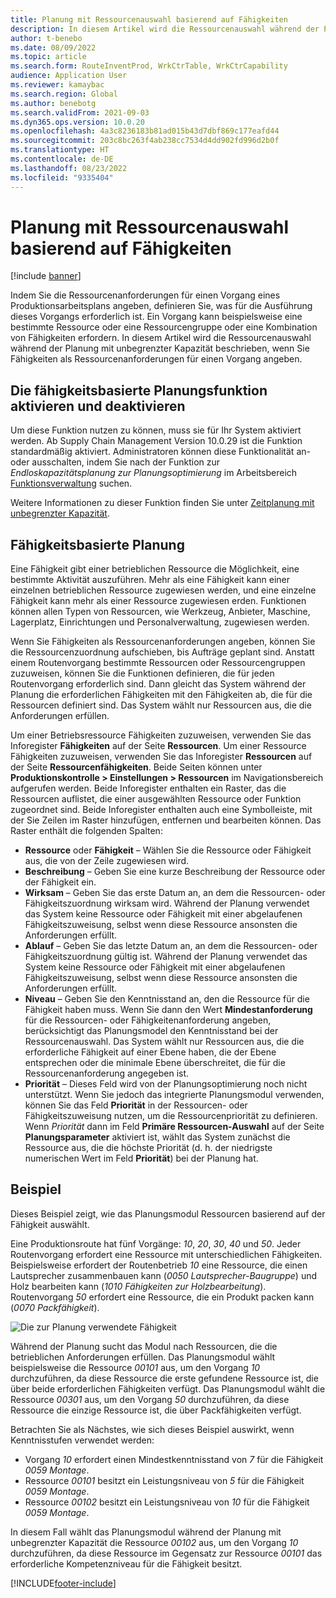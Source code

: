 ```yaml
---
title: Planung mit Ressourcenauswahl basierend auf Fähigkeiten
description: In diesem Artikel wird die Ressourcenauswahl während der Planung mit unbegrenzter Kapazität beschrieben, wenn Sie Fähigkeiten als Ressourcenanforderungen für einen Vorgang angeben.
author: t-benebo
ms.date: 08/09/2022
ms.topic: article
ms.search.form: RouteInventProd, WrkCtrTable, WrkCtrCapability
audience: Application User
ms.reviewer: kamaybac
ms.search.region: Global
ms.author: benebotg
ms.search.validFrom: 2021-09-03
ms.dyn365.ops.version: 10.0.20
ms.openlocfilehash: 4a3c8236183b81ad015b43d7dbf869c177eafd44
ms.sourcegitcommit: 203c8bc263f4ab238cc7534d4dd902fd996d2b0f
ms.translationtype: HT
ms.contentlocale: de-DE
ms.lasthandoff: 08/23/2022
ms.locfileid: "9335404"
---
```

# <a name="scheduling-with-resource-selection-based-on-capability"></a>Planung mit Ressourcenauswahl basierend auf Fähigkeiten

[!include [banner](../../includes/banner.md)]

Indem Sie die Ressourcenanforderungen für einen Vorgang eines Produktionsarbeitsplans angeben, definieren Sie, was für die Ausführung dieses Vorgangs erforderlich ist. Ein Vorgang kann beispielsweise eine bestimmte Ressource oder eine Ressourcengruppe oder eine Kombination von Fähigkeiten erfordern. In diesem Artikel wird die Ressourcenauswahl während der Planung mit unbegrenzter Kapazität beschrieben, wenn Sie Fähigkeiten als Ressourcenanforderungen für einen Vorgang angeben.

## <a name="turn-the-capability-based-scheduling-feature-on-or-off"></a>Die fähigkeitsbasierte Planungsfunktion aktivieren und deaktivieren

Um diese Funktion nutzen zu können, muss sie für Ihr System aktiviert werden. Ab Supply Chain Management Version 10.0.29 ist die Funktion standardmäßig aktiviert. Administratoren können diese Funktionalität an- oder ausschalten, indem Sie nach der Funktion zur *Endloskapazitätsplanung zur Planungsoptimierung* im Arbeitsbereich [Funktionsverwaltung](../../../fin-ops-core/fin-ops/get-started/feature-management/feature-management-overview.md) suchen.

Weitere Informationen zu dieser Funktion finden Sie unter [Zeitplanung mit unbegrenzter Kapazität](infinite-capacity-planning.md).

## <a name="capability-based-scheduling"></a>Fähigkeitsbasierte Planung

Eine Fähigkeit gibt einer betrieblichen Ressource die Möglichkeit, eine bestimmte Aktivität auszuführen. Mehr als eine Fähigkeit kann einer einzelnen betrieblichen Ressource zugewiesen werden, und eine einzelne Fähigkeit kann mehr als einer Ressource zugewiesen erden. Funktionen können allen Typen von Ressourcen, wie Werkzeug, Anbieter, Maschine, Lagerplatz, Einrichtungen und Personalverwaltung, zugewiesen werden.

Wenn Sie Fähigkeiten als Ressourcenanforderungen angeben, können Sie die Ressourcenzuordnung aufschieben, bis Aufträge geplant sind. Anstatt einem Routenvorgang bestimmte Ressourcen oder Ressourcengruppen zuzuweisen, können Sie die Funktionen definieren, die für jeden Routenvorgang erforderlich sind. Dann gleicht das System während der Planung die erforderlichen Fähigkeiten mit den Fähigkeiten ab, die für die Ressourcen definiert sind. Das System wählt nur Ressourcen aus, die die Anforderungen erfüllen.

Um einer Betriebsressource Fähigkeiten zuzuweisen, verwenden Sie das Inforegister **Fähigkeiten** auf der Seite **Ressourcen**. Um einer Ressource Fähigkeiten zuzuweisen, verwenden Sie das Inforegister **Ressourcen** auf der Seite **Ressourcenfähigkeiten**. Beide Seiten können unter **Produktionskontrolle \> Einstellungen \> Ressourcen** im Navigationsbereich aufgerufen werden. Beide Inforegister enthalten ein Raster, das die Ressourcen auflistet, die einer ausgewählten Ressource oder Funktion zugeordnet sind. Beide Inforegister enthalten auch eine Symbolleiste, mit der Sie Zeilen im Raster hinzufügen, entfernen und bearbeiten können. Das Raster enthält die folgenden Spalten:

- **Ressource** oder **Fähigkeit** – Wählen Sie die Ressource oder Fähigkeit aus, die von der Zeile zugewiesen wird.
- **Beschreibung** – Geben Sie eine kurze Beschreibung der Ressource oder der Fähigkeit ein.
- **Wirksam** – Geben Sie das erste Datum an, an dem die Ressourcen- oder Fähigkeitszuordnung wirksam wird. Während der Planung verwendet das System keine Ressource oder Fähigkeit mit einer abgelaufenen Fähigkeitszuweisung, selbst wenn diese Ressource ansonsten die Anforderungen erfüllt.
- **Ablauf** – Geben Sie das letzte Datum an, an dem die Ressourcen- oder Fähigkeitszuordnung gültig ist. Während der Planung verwendet das System keine Ressource oder Fähigkeit mit einer abgelaufenen Fähigkeitszuweisung, selbst wenn diese Ressource ansonsten die Anforderungen erfüllt.
- **Niveau** – Geben Sie den Kenntnisstand an, den die Ressource für die Fähigkeit haben muss. Wenn Sie dann den Wert **Mindestanforderung** für die Ressourcen- oder Fähigkeitenanforderung angeben, berücksichtigt das Planungsmodel den Kenntnisstand bei der Ressourcenauswahl. Das System wählt nur Ressourcen aus, die die erforderliche Fähigkeit auf einer Ebene haben, die der Ebene entsprechen oder die minimale Ebene überschreitet, die für die Ressourcenanforderung angegeben ist.
- **Priorität** – Dieses Feld wird von der Planungsoptimierung noch nicht unterstützt. Wenn Sie jedoch das integrierte Planungsmodul verwenden, können Sie das Feld **Priorität** in der Ressourcen- oder Fähigkeitszuweisung nutzen, um die Ressourcenpriorität zu definieren. Wenn *Priorität* dann im Feld **Primäre Ressourcen-Auswahl** auf der Seite **Planungsparameter** aktiviert ist, wählt das System zunächst die Ressource aus, die die höchste Priorität (d. h. der niedrigste numerischen Wert im Feld **Priorität**) bei der Planung hat.

## <a name="example"></a>Beispiel

Dieses Beispiel zeigt, wie das Planungsmodul Ressourcen basierend auf der Fähigkeit auswählt.

Eine Produktionsroute hat fünf Vorgänge: *10*, *20*, *30*, *40* und *50*. Jeder Routenvorgang erfordert eine Ressource mit unterschiedlichen Fähigkeiten. Beispielsweise erfordert der Routenbetrieb *10* eine Ressource, die einen Lautsprecher zusammenbauen kann (*0050 Lautsprecher-Baugruppe*) und Holz bearbeiten kann (*1010 Fähigkeiten zur Holzbearbeitung*). Routenvorgang *50* erfordert eine Ressource, die ein Produkt packen kann (*0070 Packfähigkeit*).

![Die zur Planung verwendete Fähigkeit](media/capability-based-scheduling.png "Die zur Planung verwendete Fähigkeit")

Während der Planung sucht das Modul nach Ressourcen, die die betrieblichen Anforderungen erfüllen. Das Planungsmodul wählt beispielsweise die Ressource *00101* aus, um den Vorgang *10* durchzuführen, da diese Ressource die erste gefundene Ressource ist, die über beide erforderlichen Fähigkeiten verfügt. Das Planungsmodul wählt die Ressource *00301* aus, um den Vorgang *50* durchzuführen, da diese Ressource die einzige Ressource ist, die über Packfähigkeiten verfügt.

Betrachten Sie als Nächstes, wie sich dieses Beispiel auswirkt, wenn Kenntnisstufen verwendet werden:

- Vorgang *10* erfordert einen Mindestkenntnisstand von *7* für die Fähigkeit *0059 Montage*.
- Ressource *00101* besitzt ein Leistungsniveau von *5* für die Fähigkeit *0059 Montage*.
- Ressource *00102* besitzt ein Leistungsniveau von *10* für die Fähigkeit *0059 Montage*.

In diesem Fall wählt das Planungsmodul während der Planung mit unbegrenzter Kapazität die Ressource *00102* aus, um den Vorgang *10* durchzuführen, da diese Ressource im Gegensatz zur Ressource *00101* das erforderliche Kompetenzniveau für die Fähigkeit besitzt.

[!INCLUDE[footer-include](../../../includes/footer-banner.md)]
